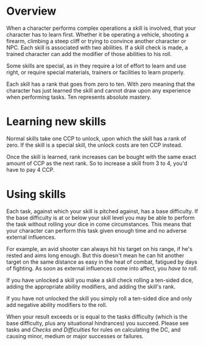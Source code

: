 # Overview

When a character performs complex operations a skill is involved, that your
character has to learn first. Whether it be operating a vehicle, shooting a
firearm, climbing a steep cliff or trying to convince another character or
NPC. Each skill is associated with two abilities. If a skill check is made,
a trained character can add the modifier of those abilities to his roll.

Some skills are special, as in they require a lot of effort to learn and use
right, or require special materials, trainers or facilities to learn properly.

Each skill has a rank that goes from zero to ten. With zero meaning that the
character has just learned the skill and cannot draw upon any experience when
performing tasks. Ten represents absolute mastery.

# Learning new skills

Normal skills take one CCP to unlock, upon which the skill has a rank of
zero. If the skill is a special skill, the unlock costs are ten CCP instead.

Once the skill is learned, rank increases can be bought with the same exact
amount of CCP as the next rank. So to increase a skill from 3 to 4, you'd have
to pay 4 CCP.

# Using skills

Each task, against which your skill is pitched against, has a base difficulty.
If the base difficulty is at or below your skill level you may be able to
perform the task without rolling your dice in come circumstances. This means
that your character can perform this task given enough time and no adverse
external influences.

For example, an avid shooter can always hit his target on his range, if he's
rested and aims long enough. But this doesn't mean he can hit another target
on the same distance as easy in the heat of combat, fatigued by days of
fighting. As soon as external influences come into affect, you _have to roll_.

If you have unlocked a skill you make a skill check rolling a ten-sided dice,
adding the appropriate ability modifiers, and adding the skill's rank.

If you have not unlocked the skill you simply roll a ten-sided dice and only
add negative ability modifiers to the roll.

When your result exceeds or is equal to the tasks difficulty (which is the base
difficulty, plus any situational hindrances) you succeed. Please see tasks and
_Checks and Difficulties_ for rules on calculating the DC, and causing minor,
medium or major successes or failures.
